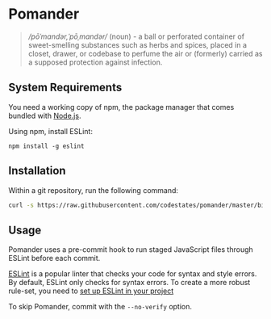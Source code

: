# Pomander
> */pōˈmandər,ˈpōˌmandər/* (noun) -
> a ball or perforated container of sweet-smelling substances such as herbs and spices, placed in a closet, drawer, or codebase to perfume the air or (formerly) carried as a supposed protection against infection.

## System Requirements

You need a working copy of npm, the package manager that comes bundled with [Node.js](https://nodejs.org/en/).

Using npm, install ESLint:

```
npm install -g eslint
```

## Installation
Within a git repository, run the following command:
```sh
curl -s https://raw.githubusercontent.com/codestates/pomander/master/bin/install?token=AEzaQ9YtT8Ra9PxsezjqCRzttiBCkeudks5ZOSsTwA%3D%3D | bash
```

## Usage
Pomander uses a pre-commit hook to run staged JavaScript files through ESLint before each commit.

[ESLint](http://eslint.org/) is a popular linter that checks your code for syntax and style errors. By default, ESLint only checks for syntax errors. To create a more robust rule-set, you need to [set up ESLint in your project](http://eslint.org/docs/user-guide/getting-started)

To skip Pomander, commit with the `--no-verify` option.
